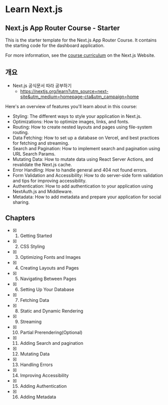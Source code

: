 # Learn Next.js

## Next.js App Router Course - Starter

This is the starter template for the Next.js App Router Course. It contains the starting code for the dashboard application.

For more information, see the [course curriculum](https://nextjs.org/learn) on the Next.js Website.

## 개요

- Next.js 공식문서 따라 공부하기
  - https://nextjs.org/learn?utm_source=next-site&utm_medium=homepage-cta&utm_campaign=home

Here's an overview of features you'll learn about in this course:

- Styling: The different ways to style your application in Next.js.
- Optimizations: How to optimize images, links, and fonts.
- Routing: How to create nested layouts and pages using file-system routing.
- Data Fetching: How to set up a database on Vercel, and best practices for fetching and streaming.
- Search and Pagination: How to implement search and pagination using URL Search Params.
- Mutating Data: How to mutate data using React Server Actions, and revalidate the Next.js cache.
- Error Handling: How to handle general and 404 not found errors.
- Form Validation and Accessibility: How to do server-side form validation and tips for improving accessibility.
- Authentication: How to add authentication to your application using NextAuth.js and Middleware.
- Metadata: How to add metadata and prepare your application for social sharing.

## Chapters

- [x] 1. Getting Started
- [x] 2. CSS Styling
- [x] 3. Optimizing Fonts and Images
- [x] 4. Creating Layouts and Pages
- [x] 5. Navigating Between Pages
- [x] 6. Setting Up Your Database
- [x] 7. Fetching Data
- [x] 8. Static and Dynamic Rendering
- [x] 9. Streaming
- [x] 10. Partial Prerendering(Optional)
- [x] 11. Adding Search and pagination
- [x] 12. Mutating Data
- [x] 13. Handling Errors
- [x] 14. Improving Accessibility
- [x] 15. Adding Authentication
- [x] 16. Adding Metadata
